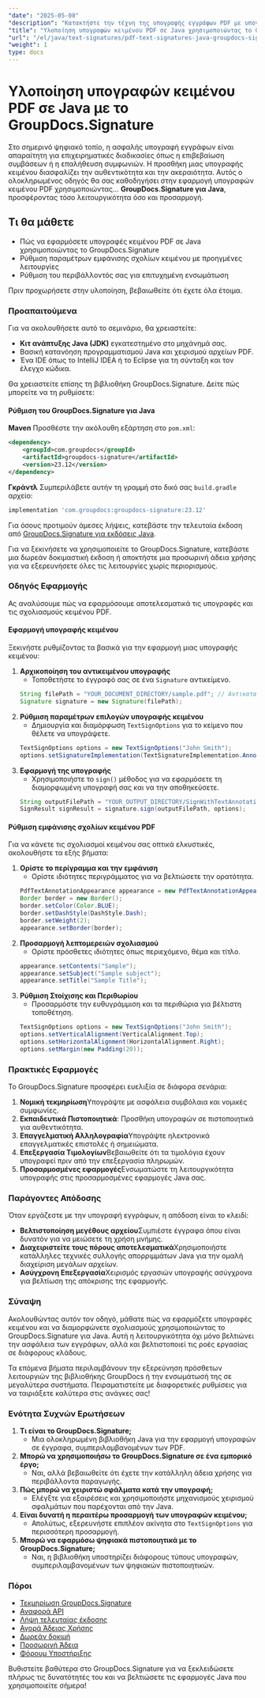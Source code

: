```yaml
---
"date": "2025-05-08"
"description": "Κατακτήστε την τέχνη της υπογραφής εγγράφων PDF με υπογραφές κειμένου χρησιμοποιώντας το GroupDocs.Signature για Java. Αυτός ο οδηγός καλύπτει την εγκατάσταση, τη διαμόρφωση και τις πρακτικές εφαρμογές."
"title": "Υλοποίηση υπογραφών κειμένου PDF σε Java χρησιμοποιώντας το GroupDocs.Signature&#58; Ένας ολοκληρωμένος οδηγός"
"url": "/el/java/text-signatures/pdf-text-signatures-java-groupdocs-signature/"
"weight": 1
type: docs
---
```

# Υλοποίηση υπογραφών κειμένου PDF σε Java με το GroupDocs.Signature

Στο σημερινό ψηφιακό τοπίο, η ασφαλής υπογραφή εγγράφων είναι απαραίτητη για επιχειρηματικές διαδικασίες όπως η επιβεβαίωση συμβάσεων ή η επαλήθευση συμφωνιών. Η προσθήκη μιας υπογραφής κειμένου διασφαλίζει την αυθεντικότητα και την ακεραιότητα. Αυτός ο ολοκληρωμένος οδηγός θα σας καθοδηγήσει στην εφαρμογή υπογραφών κειμένου PDF χρησιμοποιώντας... **GroupDocs.Signature για Java**, προσφέροντας τόσο λειτουργικότητα όσο και προσαρμογή.

## Τι θα μάθετε
- Πώς να εφαρμόσετε υπογραφές κειμένου PDF σε Java χρησιμοποιώντας το GroupDocs.Signature
- Ρύθμιση παραμέτρων εμφάνισης σχολίων κειμένου με προηγμένες λειτουργίες
- Ρύθμιση του περιβάλλοντός σας για επιτυχημένη ενσωμάτωση

Πριν προχωρήσετε στην υλοποίηση, βεβαιωθείτε ότι έχετε όλα έτοιμα. 

### Προαπαιτούμενα
Για να ακολουθήσετε αυτό το σεμινάριο, θα χρειαστείτε:
- **Κιτ ανάπτυξης Java (JDK)** εγκατεστημένο στο μηχάνημά σας.
- Βασική κατανόηση προγραμματισμού Java και χειρισμού αρχείων PDF.
- Ένα IDE όπως το IntelliJ IDEA ή το Eclipse για τη σύνταξη και τον έλεγχο κώδικα.

Θα χρειαστείτε επίσης τη βιβλιοθήκη GroupDocs.Signature. Δείτε πώς μπορείτε να τη ρυθμίσετε:

#### Ρύθμιση του GroupDocs.Signature για Java
**Maven**
Προσθέστε την ακόλουθη εξάρτηση στο `pom.xml`:
```xml
<dependency>
    <groupId>com.groupdocs</groupId>
    <artifactId>groupdocs-signature</artifactId>
    <version>23.12</version>
</dependency>
```

**Γκράντλ**
Συμπεριλάβετε αυτήν τη γραμμή στο δικό σας `build.gradle` αρχείο:
```gradle
implementation 'com.groupdocs:groupdocs-signature:23.12'
```

Για όσους προτιμούν άμεσες λήψεις, κατεβάστε την τελευταία έκδοση από [GroupDocs.Signature για εκδόσεις Java](https://releases.groupdocs.com/signature/java/).

Για να ξεκινήσετε να χρησιμοποιείτε το GroupDocs.Signature, κατεβάστε μια δωρεάν δοκιμαστική έκδοση ή αποκτήστε μια προσωρινή άδεια χρήσης για να εξερευνήσετε όλες τις λειτουργίες χωρίς περιορισμούς.

### Οδηγός Εφαρμογής
Ας αναλύσουμε πώς να εφαρμόσουμε αποτελεσματικά τις υπογραφές και τις σχολιασμούς κειμένου PDF. 

#### Εφαρμογή υπογραφής κειμένου
Ξεκινήστε ρυθμίζοντας τα βασικά για την εφαρμογή μιας υπογραφής κειμένου:
1. **Αρχικοποίηση του αντικειμένου υπογραφής**
   - Τοποθετήστε το έγγραφό σας σε ένα `Signature` αντικείμενο.
   ```java
   String filePath = "YOUR_DOCUMENT_DIRECTORY/sample.pdf"; // Αντικαταστήστε με τη διαδρομή του εγγράφου σας
   Signature signature = new Signature(filePath);
   ```
2. **Ρύθμιση παραμέτρων επιλογών υπογραφής κειμένου**
   - Δημιουργία και διαμόρφωση `TextSignOptions` για το κείμενο που θέλετε να υπογράψετε.
   ```java
   TextSignOptions options = new TextSignOptions("John Smith");
   options.setSignatureImplementation(TextSignatureImplementation.Annotation);
   ```
3. **Εφαρμογή της υπογραφής**
   - Χρησιμοποιήστε το `sign()` μέθοδος για να εφαρμόσετε τη διαμορφωμένη υπογραφή σας και να την αποθηκεύσετε.
   ```java
   String outputFilePath = "YOUR_OUTPUT_DIRECTORY/SignWithTextAnnotation/sample_signed.pdf";
   SignResult signResult = signature.sign(outputFilePath, options);
   ```

#### Ρύθμιση εμφάνισης σχολίων κειμένου PDF
Για να κάνετε τις σχολιασμοί κειμένου σας οπτικά ελκυστικές, ακολουθήστε τα εξής βήματα:
1. **Ορίστε το περίγραμμα και την εμφάνιση**
   - Ορίστε ιδιότητες περιγράμματος για να βελτιώσετε την ορατότητα.
   ```java
   PdfTextAnnotationAppearance appearance = new PdfTextAnnotationAppearance();
   Border border = new Border();
   border.setColor(Color.BLUE);
   border.setDashStyle(DashStyle.Dash);
   border.setWeight(2);
   appearance.setBorder(border);
   ```
2. **Προσαρμογή λεπτομερειών σχολιασμού**
   - Ορίστε πρόσθετες ιδιότητες όπως περιεχόμενο, θέμα και τίτλο.
   ```java
   appearance.setContents("Sample");
   appearance.setSubject("Sample subject");
   appearance.setTitle("Sample Title");
   ```
3. **Ρύθμιση Στοίχισης και Περιθωρίου**
   - Προσαρμόστε την ευθυγράμμιση και τα περιθώρια για βέλτιστη τοποθέτηση.
   ```java
   TextSignOptions options = new TextSignOptions("John Smith");
   options.setVerticalAlignment(VerticalAlignment.Top);
   options.setHorizontalAlignment(HorizontalAlignment.Right);
   options.setMargin(new Padding(20));
   ```

### Πρακτικές Εφαρμογές
Το GroupDocs.Signature προσφέρει ευελιξία σε διάφορα σενάρια:
1. **Νομική τεκμηρίωση**Υπογράψτε με ασφάλεια συμβόλαια και νομικές συμφωνίες.
2. **Εκπαιδευτικά Πιστοποιητικά**: Προσθήκη υπογραφών σε πιστοποιητικά για αυθεντικότητα.
3. **Επαγγελματική Αλληλογραφία**Υπογράψτε ηλεκτρονικά επαγγελματικές επιστολές ή σημειώματα.
4. **Επεξεργασία Τιμολογίων**Βεβαιωθείτε ότι τα τιμολόγια έχουν υπογραφεί πριν από την επεξεργασία πληρωμών.
5. **Προσαρμοσμένες εφαρμογές**Ενσωματώστε τη λειτουργικότητα υπογραφής στις προσαρμοσμένες εφαρμογές Java σας.

### Παράγοντες Απόδοσης
Όταν εργάζεστε με την υπογραφή εγγράφων, η απόδοση είναι το κλειδί:
- **Βελτιστοποίηση μεγέθους αρχείου**Συμπιέστε έγγραφα όπου είναι δυνατόν για να μειώσετε τη χρήση μνήμης.
- **Διαχειριστείτε τους πόρους αποτελεσματικά**Χρησιμοποιήστε κατάλληλες τεχνικές συλλογής απορριμμάτων Java για την ομαλή διαχείριση μεγάλων αρχείων.
- **Ασύγχρονη Επεξεργασία**Χειρισμός εργασιών υπογραφής ασύγχρονα για βελτίωση της απόκρισης της εφαρμογής.

### Σύναψη
Ακολουθώντας αυτόν τον οδηγό, μάθατε πώς να εφαρμόζετε υπογραφές κειμένου και να διαμορφώνετε σχολιασμούς χρησιμοποιώντας το GroupDocs.Signature για Java. Αυτή η λειτουργικότητα όχι μόνο βελτιώνει την ασφάλεια των εγγράφων, αλλά και βελτιστοποιεί τις ροές εργασίας σε διάφορους κλάδους.

Τα επόμενα βήματα περιλαμβάνουν την εξερεύνηση πρόσθετων λειτουργιών της βιβλιοθήκης GroupDocs ή την ενσωμάτωσή της σε μεγαλύτερα συστήματα. Πειραματιστείτε με διαφορετικές ρυθμίσεις για να ταιριάξετε καλύτερα στις ανάγκες σας!

### Ενότητα Συχνών Ερωτήσεων
1. **Τι είναι το GroupDocs.Signature;**
   - Μια ολοκληρωμένη βιβλιοθήκη Java για την εφαρμογή υπογραφών σε έγγραφα, συμπεριλαμβανομένων των PDF.
2. **Μπορώ να χρησιμοποιήσω το GroupDocs.Signature σε ένα εμπορικό έργο;**
   - Ναι, αλλά βεβαιωθείτε ότι έχετε την κατάλληλη άδεια χρήσης για περιβάλλοντα παραγωγής.
3. **Πώς μπορώ να χειριστώ σφάλματα κατά την υπογραφή;**
   - Ελέγξτε για εξαιρέσεις και χρησιμοποιήστε μηχανισμούς χειρισμού σφαλμάτων που παρέχονται από την Java.
4. **Είναι δυνατή η περαιτέρω προσαρμογή των υπογραφών κειμένου;**
   - Απολύτως, εξερευνήστε επιπλέον ακίνητα στο `TextSignOptions` για περισσότερη προσαρμογή.
5. **Μπορώ να εφαρμόσω ψηφιακά πιστοποιητικά με το GroupDocs.Signature;**
   - Ναι, η βιβλιοθήκη υποστηρίζει διάφορους τύπους υπογραφών, συμπεριλαμβανομένων των ψηφιακών πιστοποιητικών.

### Πόροι
- [Τεκμηρίωση GroupDocs.Signature](https://docs.groupdocs.com/signature/java/)
- [Αναφορά API](https://reference.groupdocs.com/signature/java/)
- [Λήψη τελευταίας έκδοσης](https://releases.groupdocs.com/signature/java/)
- [Αγορά Άδειας Χρήσης](https://purchase.groupdocs.com/buy)
- [Δωρεάν δοκιμή](https://releases.groupdocs.com/signature/java/)
- [Προσωρινή Άδεια](https://purchase.groupdocs.com/temporary-license/)
- [Φόρουμ Υποστήριξης](https://forum.groupdocs.com/c/signature/)

Βυθιστείτε βαθύτερα στο GroupDocs.Signature για να ξεκλειδώσετε πλήρως τις δυνατότητές του και να βελτιώσετε τις εφαρμογές Java που χρησιμοποιείτε σήμερα!